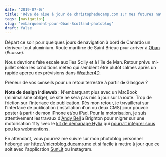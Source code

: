 ```yaml
---
date: '2019-07-05'
title: 'Rêve de mise à jour de christopheducamp.com sur mes futures navigations'
tags: [navigation]
slug: 'embarquement-pour-Oban-Scotland-photoblog'
draft: false
---
```


Départ ce soir pour quelques jours de navigation à bord de Canardo un dériveur tout aluminium. Route maritime de Saint Brieuc pour arriver à [Oban](https://fr.wikipedia.org/wiki/Oban_(Écosse)) (Écosse). 

Nous devrions faire escale aux îles Scilly et à l'île de Man. Retour prévu mi-juillet selon les conditions météo qui semblent être plutôt calmes après un rapide aperçu des prévisions dans [Weather4D](https://www.weather4d.com/fr/).

Preneur de vos conseils pour un retour terrestre à partir de Glasgow ?

**Note de design indieweb** : N'embarquant plus avec un MacBook (minimalisme oblige), ce site ne sera pas mis à jour sur la route. Trop de friction sur l'interface de publication. Dès mon retour, je travaillerai sur l'interface de publication (installation d'un ou deux CMS) pour pouvoir poster à partir de mon iPhone et/ou iPad. Pour la motorisation, je suis attentivement les travaux d'[Andy Bell](https://andy-bell.design) à Brighton pour migrer sur une motorisation 11ty avec le [kit de démarrage Hylia](https://hylia.website) qui [pourrait intégrer sous peu les webmentions](https://andy-bell.design/notes/198/). 

En attendant, vous pourrez me suivre sur mon photoblog personnel hébergé sur <https://microblog.ducamp.me> et si facile à mettre à jour que ce soit avec l'application [SunLit](http://sunlit.io) ou Instagram.






